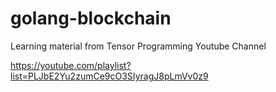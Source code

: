 # golang-blockchain

Learning material from Tensor Programming Youtube Channel

https://youtube.com/playlist?list=PLJbE2Yu2zumCe9cO3SIyragJ8pLmVv0z9

